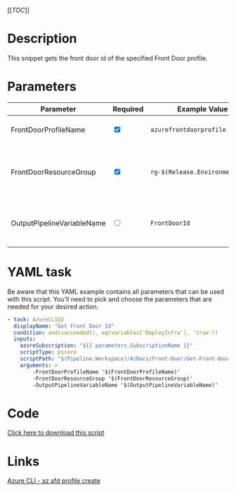 [[_TOC_]]

# Description

This snippet gets the front door id of the specified Front Door profile.

# Parameters

| Parameter                       | Required                        | Example Value                                                                                                                                   | Description                                                                                                                                       |
| ------------------------------- | ------------------------------- | ----------------------------------------------------------------------------------------------------------------------------------------------- | ------------------------------------------------------------------------------------------------------------------------------------------------- |
| FrontDoorProfileName            | <input type="checkbox" checked> | `azurefrontdoorprofile`                                                                                                                         | The name of the Front Door profile                                                                                                                |
| FrontDoorResourceGroup          | <input type="checkbox" checked> | `rg-$(Release.EnvironmentName)`                                                                                                                 | The name of the resourcegroup the Front Door Profile resides in.                                                                                  |
| OutputPipelineVariableName                    | <input type="checkbox"> | `FrontDoorId`                                                                                          | The output pipeline variable name. Defaults to `FrontDoorId`.                                                                                                |

# YAML task

Be aware that this YAML example contains all parameters that can be used with this script. You'll need to pick and choose the parameters that are needed for your desired action.

```yaml
- task: AzureCLI@2
  displayName: "Get Front Door Id"
  condition: and(succeeded(), eq(variables['DeployInfra'], 'true'))
  inputs:
    azureSubscription: "${{ parameters.SubscriptionName }}"
    scriptType: pscore
    scriptPath: "$(Pipeline.Workspace)/AzDocs/Front-Door/Get-Front-Door-Id.ps1"
    arguments: >
        -FrontDoorProfileName '$(FrontDoorProfileName)'
        -FrontDoorResourceGroup '$(FrontDoorResourceGroup)'
        -OutputPipelineVariableName '$(OutputPipelineVariableName)'
```

# Code

[Click here to download this script](../../../../../src/Front-Door/Get-Front-Door-Id.ps1)

# Links

[Azure CLI - az afd profile create](https://docs.microsoft.com/nl-nl/cli/azure/afd/profile?view=azure-cli-latest#az-afd-profile-show)
